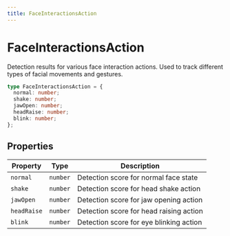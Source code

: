 ```yaml
---
title: FaceInteractionsAction
---
```


# FaceInteractionsAction

Detection results for various face interaction actions. Used to track different types of facial movements and gestures.

```typescript
type FaceInteractionsAction = {
  normal: number;
  shake: number;
  jawOpen: number;
  headRaise: number;
  blink: number;
};
```

## Properties

| Property    | Type     | Description                             |
| ----------- | -------- | --------------------------------------- |
| `normal`    | `number` | Detection score for normal face state   |
| `shake`     | `number` | Detection score for head shake action   |
| `jawOpen`   | `number` | Detection score for jaw opening action  |
| `headRaise` | `number` | Detection score for head raising action |
| `blink`     | `number` | Detection score for eye blinking action |
